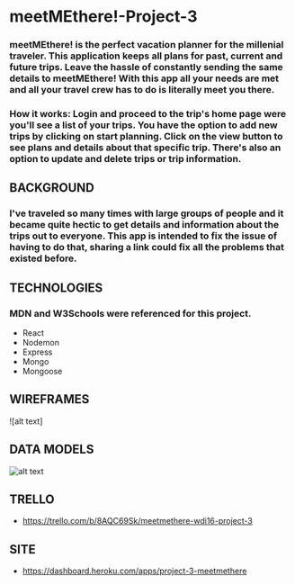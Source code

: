 # meetMEthere!-Project-3

### meetMEthere! is the perfect vacation planner for the millenial traveler. This application keeps all plans for past, current and future trips. Leave the hassle of constantly sending the same details to meetMEthere! With this app all your needs are met and all your travel crew has to do is literally meet you there.

### How it works: Login and proceed to the trip's home page were you'll see a list of your trips. You have the option to add new trips by clicking on start planning. Click on the view button to see plans and details about that specific trip. There's also an option to update and delete trips or trip information.

## BACKGROUND
### I've traveled so many times with large groups of people and it became quite hectic to get details and information about the trips out to everyone. This app is intended to fix the issue of having to do that, sharing a link could fix all the problems that existed before.

## TECHNOLOGIES
### MDN and W3Schools were referenced for this project. 
* React
* Nodemon
* Express
* Mongo
* Mongoose

## WIREFRAMES
![alt text]

## DATA MODELS
![alt text](https://i.imgur.com/05iO1EY.jpg)
## TRELLO

* https://trello.com/b/8AQC69Sk/meetmethere-wdi16-project-3

## SITE

* https://dashboard.heroku.com/apps/project-3-meetmethere
